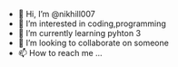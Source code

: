 - 👋 Hi, I’m @nikhill007
- 👀 I’m interested in  coding,programming
- 🌱 I’m currently learning  pyhton 3
- 💞️ I’m looking to collaborate on  someone
- 📫 How to reach me ...

<!---
nikhill007/nikhill007 is a ✨ special ✨ repository because its `README.md` (this file) appears on your GitHub profile.
You can click the Preview link to take a look at your changes.
--->
